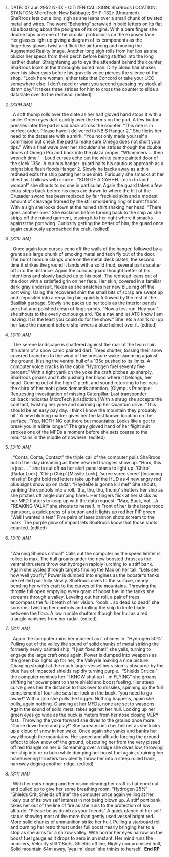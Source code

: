 1. DATE: 07 Jun 2952 N-ID: <NB-SR388-9848> - CITIZEN CALLSIGN: ShaRroos LOCATION: STANTON; MicroTech; New Babbage; SHIP: 132c (Unnamed)      ShaRroos lets out a long sigh as she leans over a small chunk of twisted metal and wires. The word “Behering” scrawled in bold letters on its flat side boasting about the pedigree of its origins. With a bare finger she double taps one one of the circular protrusions on the exposed face. Her glasses light up giving a diagram of its components as the fingerless gloves twist and flick the air turning and moving the Augmented Reality image. Another long sigh rolls from her lips as she plucks her specs from their perch before being stuffed into the long leather duster. Straightening up to eye the attendant behind the counter, ShaRroos looks at the thoroughly bored man. Dirty blond hair shakes over his silver eyes before his gravelly voice pierces the silence of the shop. “Look here woman, either take that Concord or take your UEC somewhere else. I don’t need or want you second guessing my stock all damn day.” It takes three strides for him to cross the counter to slide a dataslate over to the redhead. (edited)
    
2. _[_3:09 AM_]_
    
    . A soft thump rolls over the slate as her half gloved hand stops it with a smile. Green eyes dart quickly over the terms on the pad. A few button presses later the pad is slid back across the counter. “This one is in perfect order. Please have it delivered to NBIS Hanger 2.” She flicks her head to the dataslate with a smirk. “You not only made yourself a commision but check the pad to make sure Omega does not short your tips.” With a final wave over her shoulder she strides though the double doors of Omega Pro and back into the plaza proper. “Whammers … then wrench time.”  . Loud curses echo out the white camo painted door of the sleek 135c. A curious hanger  guard halts his cautious approach as a bright blue flash floods Hanger 2. Slowly he backs away as a thin redhead exits the ship patting her blue shirt. Furiously she smacks at her chest as it billows with smoke.  “SON OF A GAHHH. Learn to land woman!” she shouts to no one in particular. Again the guard takes a few extra steps back before his eyes are drawn to where the hilt of the Crusader sword has been replaced by fair freckled skin and a modest amount of cleavage framed by the still smoldering ring of burnt fabric. With a sigh she looks down at the ruined shirt shaking her head. “There goes another one.” She exclaims before turning back to the ship as she strips off the ruined garment, tossing it to her right where it smacks against the port wing. Curiosity getting the better of him, the guard once again cautiously approached the craft. (edited)
    
3. _[_3:10 AM_]_
    
    . Once again loud curses echo off the walls of the hanger, followed by a grunt as a large chunk of smoking metal and tech fly out of the door. The burnt module clangs once on the metal deck plates, the second time it strikes the ground it lands with a solid thud, several parts scatter off into the distance. Again the curious guard thought better of his intentions and slowly backed up to his post. The redhead leans out of the door with a satisfied grin on her face. Her skin, covered in a familiar dark gray undersuit, flexes as she snatches her new blue rag off the port wing. Using the recovered shirt the small bits of scrap are swept up and deposited into a recycling bin, quickly followed by the rest of the Basilisk garbage. Slowly she packs up her tools as the interior panels are shut and polished clean of fingerprints. “Now a test run. Hey you!” she shouts to the overly curious guard. “Be a nav and let ATC know I am leaving. It is the least you could do for the show.” She lets a smirk roll up her face the moment before she lowers a blue helmet over it. (edited)
    
4. _[_3:10 AM_]_
    
    . The serene landscape is shattered against the roar of the twin main thrusters of a snow camo painted dart. Trees shutter, tossing their snow covered branches to the wind of the pressure wake slamming against the ground, kissing the ventral hull of a 135c pushed to its limits. A computer voice cracks in the cabin “Hydrogen fuel seventy five percent.” With a tight yank on the yoke the craft pitches up sharply. ShaRroos groans and hufs pushing her blood where it belongs, her head. Coming out of the high G pitch, and sound returning to her ears the chirp of her mobi glass demands attention. [Olympus Principle: Requesting investigation of missing Caterpillar. Last transponder callback indicates MicroTech jurisdiction.] With a shrug she accepts the contract, twisting her yoke and spinning up her Quantum drive. “This should be an easy pay day. I think I know the mountain they probably hit.” A new blinking marker gives her the last known location on the surface. “Yep, NOTHING out there but mountains. Looks like a get to break you in a little longer.” The gray gloved hand of her flight suit strokes one of the MFDs a moment before she sets course to the mountains in the middle of nowhere. (edited)
    
5. _[_3:10 AM_]_
    
    . “Conta, Conta, Contact” the triple call of the computer pulls ShaRroos out of her day dreaming as three new red triangles show up. “Hum, this is just … “ she is cut off as her alert panel starts to light up. ‘Chirp’ [Radar Lock], ‘Chirp Chirp’ [Missile Lock], ‘scree scree scree’ [Incoming missile] Bright bold red letters take up half the HUD as 4 new angry red plus signs show up on radar. “HaydeDe is gonna kill me!” She shouts, yanking the controls into a roll. ‘thu, thu, thu, thump’ shutters her ship as she pitches off angle dumping flares. Her fingers flick at her sticks as her MFD flutters to keep up with the data request. “Max, Buck, Val… A FREAKING VALK!” she shouts to herself. In Front of her is the large troop transport, a quick press of a button and it lights up red her PIP green. “Well I wanted a test” Five pairs of laser cannon shots scream to the mark. The purple glow of impact lets ShaRroos know that those shots counted. (edited)
    
6. _[_3:10 AM_]_
    
    .  
    “Warning Shields critical” Calls out the computer as the speed limiter is rolled to max. The hull groans under the new boosted thrust as the ventral thrusters throw out hydrogen rapidly lurching to a stiff bank. Again she cycles through targets finding the Max on her tail. “Lets see how well you fly” Power is dumped into engines as the booster’s tanks are refilled painfully slowly. ShaRroos dives to the surface, nearly bending her wife’s craft to the curves of the mountains. Throwing the throttle full open emptying every gram of boost fuel in the tanks she screams through a valley. Leveling out her roll, a pair of trees encompass the full breath of her vision. “oooh… so dead so dead” she screams, twisting her controls and rolling the ship to knife blade between the flora. A low rumble shutters though her hull as a red triangle vanishes from her radar. (edited)
    
7. _[_3:11 AM_]_
    
    . Again the computer ruins her moment as it chimes in. “Hydrogen 50%” Pulling out of the valley the sound of solid chunks of metal striking the formerly newly painted ship. “I just fixed that!” she yells, turning to engage the large craft once again. Power is dumped into weapons as the green box lights up for her, the Valkyrie making a nice picture. Charging straight at the much larger vessel her vision is obscured by the blue hue of impacted shields rapidly turning purple.  “Shields Critical” the computer reminds her “I KNOW shut up I…m FLYING” she groans shifting her power plant to share shield and boost fueling. Her steep curve gives her the distance to flick over to missiles, spinning up the full complement of four she sets her lock on the buck. “you need to go away!” With a grin she pulls the trigger. Nothing happens, again she pulls, again nothing. Glancing at her MFDs, none are set to waspons. Again the sound of solid metal rakes against her hull. Looking up her green eyes go wide as the buck is meters from her nose closing VERY fast.  Throwing the yoke forward she dives to the ground once more. “Come down here and play!” She screams into her helmet as she kicks up a cloud of snow in her wake. Once again she yanks and banks her way through the mountains. Her speed and altitude forcing the ground effect to blow snow off the ground, obscuring her from the very pissed off red triangle on her 6. Screaming over a ridge she dives low, throwing her ship into retro burn while dumping her boost fuel again, straining her maneuvering thrusters to violently throw her into a steep rolled bank, narrowly doging another ridge. (edited)
    
8. _[_3:11 AM_]_
    
    . With her ears ringing and her vision clearing her craft is flattened out and pulled up to give her some breathing room. “Hydrogen 25%” “Shields Crit, Shields offline” the computer once again yelling at her likely out of its own self interest in not being blown up. A stiff port bank takes her out of the line of fire as she runs to the protection of low altitude. “Please be as dumb as your friends” A quick glance of her self status showing most of the more than gently used vessel bright red. More solid chunks of ammunition strike her hull. Pulling a starboard roll and burning her retro thrust under full boost nearly bringing her to a stop as she aims for a narrow valley. With horror her eyes narrow on the boost fuel gauge as it drops to zero in an instant. Her mind runs the numbers, Velocity still 118m/s, Shields offline, Highly compromised hull, Solid mountain 64m away, ‘yea im’ dead’ she thinks to herself.  **End RP**